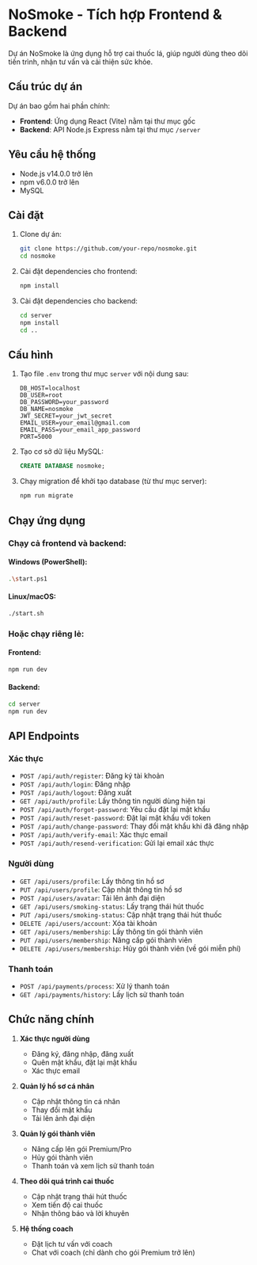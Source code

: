 # NoSmoke - Tích hợp Frontend & Backend

Dự án NoSmoke là ứng dụng hỗ trợ cai thuốc lá, giúp người dùng theo dõi tiến trình, nhận tư vấn và cải thiện sức khỏe.

## Cấu trúc dự án

Dự án bao gồm hai phần chính:
- **Frontend**: Ứng dụng React (Vite) nằm tại thư mục gốc
- **Backend**: API Node.js Express nằm tại thư mục `/server`

## Yêu cầu hệ thống

- Node.js v14.0.0 trở lên
- npm v6.0.0 trở lên
- MySQL

## Cài đặt

1. Clone dự án:
   ```bash
   git clone https://github.com/your-repo/nosmoke.git
   cd nosmoke
   ```

2. Cài đặt dependencies cho frontend:
   ```bash
   npm install
   ```

3. Cài đặt dependencies cho backend:
   ```bash
   cd server
   npm install
   cd ..
   ```

## Cấu hình

1. Tạo file `.env` trong thư mục `server` với nội dung sau:
   ```
   DB_HOST=localhost
   DB_USER=root
   DB_PASSWORD=your_password
   DB_NAME=nosmoke
   JWT_SECRET=your_jwt_secret
   EMAIL_USER=your_email@gmail.com
   EMAIL_PASS=your_email_app_password
   PORT=5000
   ```

2. Tạo cơ sở dữ liệu MySQL:
   ```sql
   CREATE DATABASE nosmoke;
   ```

3. Chạy migration để khởi tạo database (từ thư mục server):
   ```bash
   npm run migrate
   ```

## Chạy ứng dụng

### Chạy cả frontend và backend:

#### Windows (PowerShell):
```bash
.\start.ps1
```

#### Linux/macOS:
```bash
./start.sh
```

### Hoặc chạy riêng lẻ:

#### Frontend:
```bash
npm run dev
```

#### Backend:
```bash
cd server
npm run dev
```

## API Endpoints

### Xác thực
- `POST /api/auth/register`: Đăng ký tài khoản
- `POST /api/auth/login`: Đăng nhập
- `POST /api/auth/logout`: Đăng xuất
- `GET /api/auth/profile`: Lấy thông tin người dùng hiện tại
- `POST /api/auth/forgot-password`: Yêu cầu đặt lại mật khẩu
- `POST /api/auth/reset-password`: Đặt lại mật khẩu với token
- `POST /api/auth/change-password`: Thay đổi mật khẩu khi đã đăng nhập
- `POST /api/auth/verify-email`: Xác thực email
- `POST /api/auth/resend-verification`: Gửi lại email xác thực

### Người dùng
- `GET /api/users/profile`: Lấy thông tin hồ sơ
- `PUT /api/users/profile`: Cập nhật thông tin hồ sơ
- `POST /api/users/avatar`: Tải lên ảnh đại diện
- `GET /api/users/smoking-status`: Lấy trạng thái hút thuốc
- `PUT /api/users/smoking-status`: Cập nhật trạng thái hút thuốc
- `DELETE /api/users/account`: Xóa tài khoản
- `GET /api/users/membership`: Lấy thông tin gói thành viên
- `PUT /api/users/membership`: Nâng cấp gói thành viên
- `DELETE /api/users/membership`: Hủy gói thành viên (về gói miễn phí)

### Thanh toán
- `POST /api/payments/process`: Xử lý thanh toán
- `GET /api/payments/history`: Lấy lịch sử thanh toán

## Chức năng chính

1. **Xác thực người dùng**
   - Đăng ký, đăng nhập, đăng xuất
   - Quên mật khẩu, đặt lại mật khẩu
   - Xác thực email

2. **Quản lý hồ sơ cá nhân**
   - Cập nhật thông tin cá nhân
   - Thay đổi mật khẩu
   - Tải lên ảnh đại diện

3. **Quản lý gói thành viên**
   - Nâng cấp lên gói Premium/Pro
   - Hủy gói thành viên
   - Thanh toán và xem lịch sử thanh toán

4. **Theo dõi quá trình cai thuốc**
   - Cập nhật trạng thái hút thuốc
   - Xem tiến độ cai thuốc
   - Nhận thông báo và lời khuyên

5. **Hệ thống coach**
   - Đặt lịch tư vấn với coach
   - Chat với coach (chỉ dành cho gói Premium trở lên)
